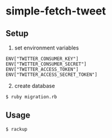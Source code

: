 simple-fetch-tweet
==================

## Setup

1. set environment variables

```
ENV["TWITTER_CONSUMER_KEY"]
ENV["TWITTER_CONSUMER_SECRET"]
ENV["TWITTER_ACCESS_TOKEN"]
ENV["TWITTER_ACCESS_SECRET_TOKEN"]
```

2. create database

```
$ ruby migration.rb
```

## Usage

```
$ rackup
```
